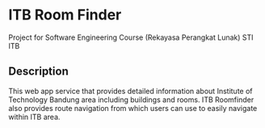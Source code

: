 # ITB Room Finder
Project for Software Engineering Course (Rekayasa Perangkat Lunak) STI ITB
## Description
This web app service that provides detailed information about Institute of Technology Bandung area including buildings and rooms. ITB Roomfinder also provides route navigation from which users can use to easily navigate within ITB area.
